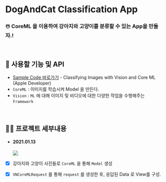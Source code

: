 # DogAndCat Classification App

### ☃️ CoreML 을 이용하여 강아지와 고양이를 분류할 수 있는 App을 만들자.!

<br>

## 🍿 사용할 기능 및 API
- [Sample Code 바로가기](https://developer.apple.com/documentation/vision/classifying_images_with_vision_and_core_ml) - Classifying Images with Vision and Core ML (Apple Developer)
- `CoreML` : 이미지를 학습시켜 Model 을 만든다.
- `Vision` : `ML` 에 대해 이미지 및 비디오에 대한 다양한 작업을 수행해주는 `Framework`

<br>

## 🏃🏻 프로젝트 세부내용

- #### 2021.01.13

  ![](https://images.velog.io/images/sangwoo24/post/2bc53195-95d0-499d-9938-30fcb5c45dc2/ezgif.com-resize.gif)

- [x] 강아지와 고양이 사진들로 `CoreML` 을 통해 `Model` 생성
- [x] `VNCoreMLRequest` 를 통해 `request` 를 생성한 후, 응답된 Data 로 View를 구성.


